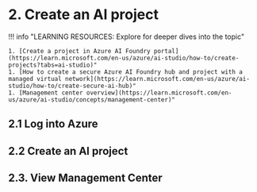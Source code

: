 # 2. Create an AI project

!!! info "LEARNING RESOURCES: Explore for deeper dives into the topic"

    1. [Create a project in Azure AI Foundry portal](https://learn.microsoft.com/en-us/azure/ai-studio/how-to/create-projects?tabs=ai-studio)"
    1. [How to create a secure Azure AI Foundry hub and project with a managed virtual network](https://learn.microsoft.com/en-us/azure/ai-studio/how-to/create-secure-ai-hub)"
    1. [Management center overview](https://learn.microsoft.com/en-us/azure/ai-studio/concepts/management-center)"

## 2.1 Log into Azure

## 2.2 Create an AI project

## 2.3. View Management Center
